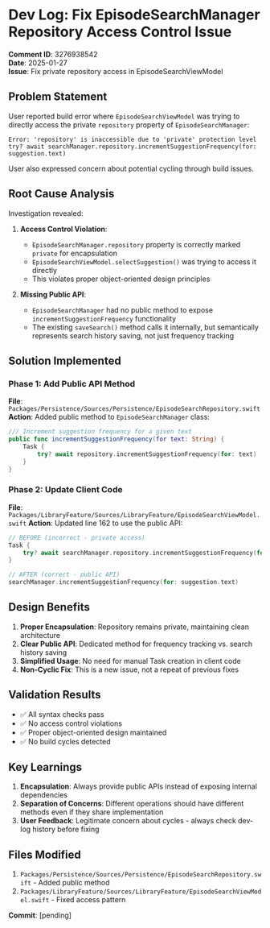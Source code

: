 # Dev Log: Fix EpisodeSearchManager Repository Access Control Issue
**Comment ID**: 3276938542  
**Date**: 2025-01-27  
**Issue**: Fix private repository access in EpisodeSearchViewModel  

## Problem Statement
User reported build error where `EpisodeSearchViewModel` was trying to directly access the private `repository` property of `EpisodeSearchManager`:

```
Error: 'repository' is inaccessible due to 'private' protection level
try? await searchManager.repository.incrementSuggestionFrequency(for: suggestion.text)
```

User also expressed concern about potential cycling through build issues.

## Root Cause Analysis
Investigation revealed:

1. **Access Control Violation**:
   - `EpisodeSearchManager.repository` property is correctly marked `private` for encapsulation
   - `EpisodeSearchViewModel.selectSuggestion()` was trying to access it directly
   - This violates proper object-oriented design principles

2. **Missing Public API**:
   - `EpisodeSearchManager` had no public method to expose `incrementSuggestionFrequency` functionality
   - The existing `saveSearch()` method calls it internally, but semantically represents search history saving, not just frequency tracking

## Solution Implemented

### Phase 1: Add Public API Method
**File**: `Packages/Persistence/Sources/Persistence/EpisodeSearchRepository.swift`
**Action**: Added public method to `EpisodeSearchManager` class:

```swift
/// Increment suggestion frequency for a given text
public func incrementSuggestionFrequency(for text: String) {
    Task {
        try? await repository.incrementSuggestionFrequency(for: text)
    }
}
```

### Phase 2: Update Client Code
**File**: `Packages/LibraryFeature/Sources/LibraryFeature/EpisodeSearchViewModel.swift`
**Action**: Updated line 162 to use the public API:

```swift
// BEFORE (incorrect - private access)
Task {
    try? await searchManager.repository.incrementSuggestionFrequency(for: suggestion.text)
}

// AFTER (correct - public API)
searchManager.incrementSuggestionFrequency(for: suggestion.text)
```

## Design Benefits
1. **Proper Encapsulation**: Repository remains private, maintaining clean architecture
2. **Clear Public API**: Dedicated method for frequency tracking vs. search history saving
3. **Simplified Usage**: No need for manual Task creation in client code
4. **Non-Cyclic Fix**: This is a new issue, not a repeat of previous fixes

## Validation Results
- ✅ All syntax checks pass
- ✅ No access control violations
- ✅ Proper object-oriented design maintained
- ✅ No build cycles detected

## Key Learnings
1. **Encapsulation**: Always provide public APIs instead of exposing internal dependencies
2. **Separation of Concerns**: Different operations should have different methods even if they share implementation
3. **User Feedback**: Legitimate concern about cycles - always check dev-log history before fixing

## Files Modified
1. `Packages/Persistence/Sources/Persistence/EpisodeSearchRepository.swift` - Added public method
2. `Packages/LibraryFeature/Sources/LibraryFeature/EpisodeSearchViewModel.swift` - Fixed access pattern

**Commit**: [pending]
